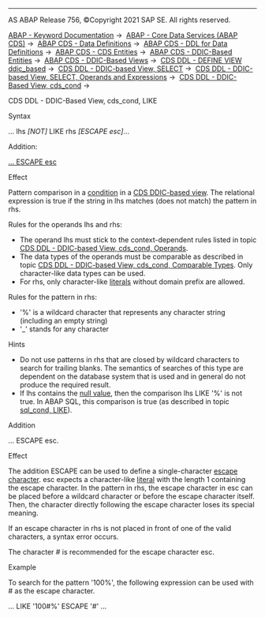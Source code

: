   

* * *

AS ABAP Release 756, ©Copyright 2021 SAP SE. All rights reserved.

[ABAP - Keyword Documentation](https://help.sap.com/doc/abapdocu_756_index_htm/7.56/en-US/abenabap.htm) →  [ABAP - Core Data Services (ABAP CDS)](https://help.sap.com/doc/abapdocu_756_index_htm/7.56/en-US/abencds.htm) →  [ABAP CDS - Data Definitions](https://help.sap.com/doc/abapdocu_756_index_htm/7.56/en-US/abencds_entities.htm) →  [ABAP CDS - DDL for Data Definitions](https://help.sap.com/doc/abapdocu_756_index_htm/7.56/en-US/abencds_f1_ddl_syntax.htm) →  [ABAP CDS - CDS Entities](https://help.sap.com/doc/abapdocu_756_index_htm/7.56/en-US/abencds_view_entity.htm) →  [ABAP CDS - DDIC-Based Entities](https://help.sap.com/doc/abapdocu_756_index_htm/7.56/en-US/abencds_ddic_entity.htm) →  [ABAP CDS - DDIC-Based Views](https://help.sap.com/doc/abapdocu_756_index_htm/7.56/en-US/abencds_v1_views.htm) →  [CDS DDL - DEFINE VIEW ddic\_based](https://help.sap.com/doc/abapdocu_756_index_htm/7.56/en-US/abencds_define_view_v1.htm) →  [CDS DDL - DDIC-based View, SELECT](https://help.sap.com/doc/abapdocu_756_index_htm/7.56/en-US/abencds_select_statement_v1.htm) →  [CDS DDL - DDIC-based View, SELECT, Operands and Expressions](https://help.sap.com/doc/abapdocu_756_index_htm/7.56/en-US/abencds_operands_and_expr_v1.htm) →  [CDS DDL - DDIC-Based View, cds\_cond](https://help.sap.com/doc/abapdocu_756_index_htm/7.56/en-US/abencds_conditional_expression_v1.htm) → 

CDS DDL - DDIC-Based View, cds\_cond, LIKE

Syntax

... lhs *\[*NOT*\]* LIKE rhs *\[*ESCAPE esc*\]*...

Addition:

[... ESCAPE esc](#!ABAP_ONE_ADD@1@)

Effect

Pattern comparison in a [condition](https://help.sap.com/doc/abapdocu_756_index_htm/7.56/en-US/abencds_conditional_expression_v1.htm) in a [CDS DDIC-based view](https://help.sap.com/doc/abapdocu_756_index_htm/7.56/en-US/abencds_v1_view_glosry.htm "Glossary Entry"). The relational expression is true if the string in lhs matches (does not match) the pattern in rhs.

Rules for the operands lhs and rhs:

-   The operand lhs must stick to the context-dependent rules listed in topic [CDS DDL - DDIC-based View, cds\_cond, Operands](https://help.sap.com/doc/abapdocu_756_index_htm/7.56/en-US/abencds_cond_expr_operands_v1.htm).
-   The data types of the operands must be comparable as described in topic [CDS DDL - DDIC-based View, cds\_cond, Comparable Types](https://help.sap.com/doc/abapdocu_756_index_htm/7.56/en-US/abencds_cond_expr_types_v1.htm). Only character-like data types can be used.
-   For rhs, only character-like [literals](https://help.sap.com/doc/abapdocu_756_index_htm/7.56/en-US/abencds_literal_v1.htm) without domain prefix are allowed.

Rules for the pattern in rhs:

-   '%' is a wildcard character that represents any character string (including an empty string)
-   '\_' stands for any character

Hints

-   Do not use patterns in rhs that are closed by wildcard characters to search for trailing blanks. The semantics of searches of this type are dependent on the database system that is used and in general do not produce the required result.
-   If lhs contains the [null value](https://help.sap.com/doc/abapdocu_756_index_htm/7.56/en-US/abennull_value_glosry.htm "Glossary Entry"), then the comparison lhs LIKE '%' is not true. In ABAP SQL, this comparison is true (as described in topic [sql\_cond, LIKE](https://help.sap.com/doc/abapdocu_756_index_htm/7.56/en-US/abenwhere_logexp_like.htm)).

Addition   

... ESCAPE esc.

Effect

The addition ESCAPE can be used to define a single-character [escape character](https://help.sap.com/doc/abapdocu_756_index_htm/7.56/en-US/abenescape_character_glosry.htm "Glossary Entry"). esc expects a character-like [literal](https://help.sap.com/doc/abapdocu_756_index_htm/7.56/en-US/abencds_literal_v1.htm) with the length 1 containing the escape character. In the pattern in rhs, the escape character in esc can be placed before a wildcard character or before the escape character itself. Then, the character directly following the escape character loses its special meaning.

If an escape character in rhs is not placed in front of one of the valid characters, a syntax error occurs.

The character # is recommended for the escape character esc.

Example

To search for the pattern '100%', the following expression can be used with # as the escape character.

... LIKE '100#%' ESCAPE '#' ...